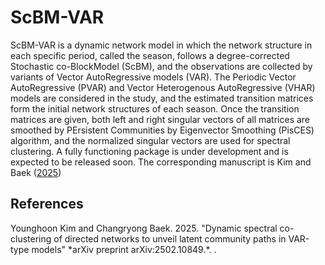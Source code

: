 # ScBM-VAR
ScBM-VAR is a dynamic network model in which the network structure in each specific period, called the season, follows a degree-corrected Stochastic co-BlockModel (ScBM), and the observations are collected by variants of Vector AutoRegressive models (VAR). The Periodic Vector AutoRegressive (PVAR) and Vector Heterogenous AutoRegressive (VHAR) models are considered in the study, and the estimated transition matrices form the initial network structures of each season. Once the transition matrices are given, both left and right singular vectors of all matrices are smoothed by PErsistent Communities by Eigenvector Smoothing (PisCES) algorithm, and the normalized singular vectors are used for spectral clustering. A fully functioning package is under development and is expected to be released soon. The corresponding manuscript is Kim and Baek ([2025](#ref-scbm))

## References

<div id="ref-scbm" class="references">
Younghoon Kim and Changryong Baek. 2025. "Dynamic spectral co-clustering of directed networks to unveil latent community paths in VAR-type models" *arXiv preprint arXiv:2502.10849.*. <https://arxiv.org/abs/2502.10849>.
